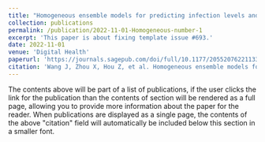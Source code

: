 ```yaml
---
title: "Homogeneous ensemble models for predicting infection levels and mortality of COVID-19 patients: Evidence from China"
collection: publications
permalink: /publication/2022-11-01-Homogeneous-number-1
excerpt: 'This paper is about fixing template issue #693.'
date: 2022-11-01
venue: 'Digital Health'
paperurl: 'https://journals.sagepub.com/doi/full/10.1177/20552076221133692'
citation: 'Wang J, Zhou X, Hou Z, et al. Homogeneous ensemble models for predicting infection levels and mortality of COVID-19 patients: Evidence from China. DIGITAL HEALTH. 2022;8. doi:10.1177/20552076221133692'
---
```


The contents above will be part of a list of publications, if the user clicks the link for the publication than the contents of section will be rendered as a full page, allowing you to provide more information about the paper for the reader. When publications are displayed as a single page, the contents of the above "citation" field will automatically be included below this section in a smaller font.
